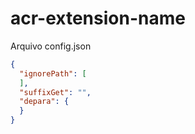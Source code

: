 # acr-extension-name

Arquivo config.json

```json
{
  "ignorePath": [
  ],
  "suffixGet": "",
  "depara": {
  }
}
```
